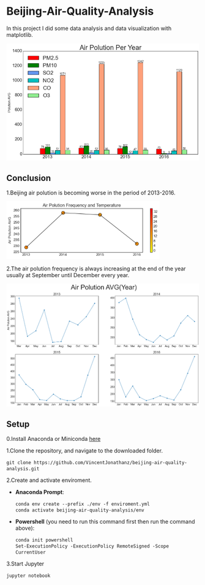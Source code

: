 # Beijing-Air-Quality-Analysis
In this project I did some data analysis and data visualization with matplotlib.

<img src=./plot/bar-each-air-polution-4years.png width=550>

## Conclusion
1.Beijing air polution is becoming worse in the period of 2013-2016.

<img src=./plot/air-polution-freq-temp-4years.png width=400 >

2.The air polution frequency is always increasing at the end of the year usually at September until December every year.

<img src=./plot/air-polution-avg-year.png width =550>

## Setup
0.Install Anaconda or Miniconda [here](https://docs.anaconda.com/anaconda/install/)
 
1.Clone the repository, and navigate to the downloaded folder.
```
git clone https://github.com/VincentJonathanz/beijing-air-quality-analysis.git
```
2.Create and activate enviroment.
   - **Anaconda Prompt**:
      ```
      conda env create --prefix ./env -f enviroment.yml
      conda activate beijing-air-quality-analysis/env
      ```
      
   - **Powershell** (you need to run this command first then run the command above):
      ```
      conda init powershell
      Set-ExecutionPolicy -ExecutionPolicy RemoteSigned -Scope CurrentUser
      ```
      
3.Start Jupyter
``` 
jupyter notebook
```




